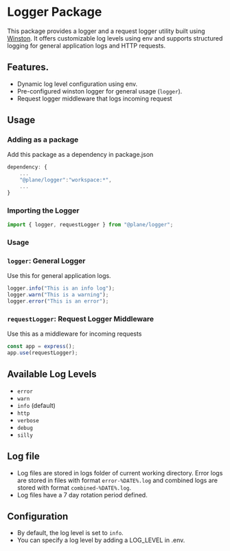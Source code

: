 # Logger Package

This package provides a logger and a request logger utility built using [Winston](https://github.com/winstonjs/winston). It offers customizable log levels using env and supports structured logging for general application logs and HTTP requests.

## Features.

- Dynamic log level configuration using env.
- Pre-configured winston logger for general usage (`logger`).
- Request logger middleware that logs incoming request

## Usage

### Adding as a package

Add this package as a dependency in package.json

```typescript
dependency: {
    ...
    "@plane/logger":"workspace:*",
    ...
}
```

### Importing the Logger

```typescript
import { logger, requestLogger } from "@plane/logger";
```

### Usage

### `logger`: General Logger

Use this for general application logs.

```typescript
logger.info("This is an info log");
logger.warn("This is a warning");
logger.error("This is an error");
```

### `requestLogger`: Request Logger Middleware

Use this as a middleware for incoming requests

```typescript
const app = express();
app.use(requestLogger);
```

## Available Log Levels

- `error`
- `warn`
- `info` (default)
- `http`
- `verbose`
- `debug`
- `silly`

## Log file

- Log files are stored in logs folder of current working directory. Error logs are stored in files with format `error-%DATE%.log` and combined logs are stored with format `combined-%DATE%.log`.
- Log files have a 7 day rotation period defined.

## Configuration

- By default, the log level is set to `info`.
- You can specify a log level by adding a LOG_LEVEL in .env.
